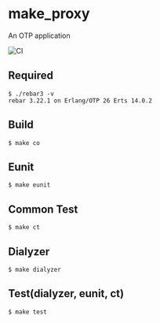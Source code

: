 make_proxy
=====

An OTP application

![CI](https://github.com/black-mongo/make_proxy/actions/workflows/ci.yml/badge.svg)

Required
-----

```shell
$ ./rebar3 -v
rebar 3.22.1 on Erlang/OTP 26 Erts 14.0.2
 ```

Build
-----

    $ make co

Eunit
-----

    $ make eunit

Common Test
-----

    $ make ct

Dialyzer
----

    $ make dialyzer

Test(dialyzer, eunit, ct)
----

    $ make test

